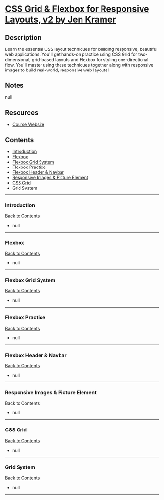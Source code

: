 # [CSS Grid & Flexbox for Responsive Layouts, v2 by Jen Kramer](https://frontendmasters.com/courses/css-grid-flexbox-v2/)

## Description

Learn the essential CSS layout techniques for building responsive, beautiful web applications. You'll get hands-on practice using CSS Grid for two-dimensional, grid-based layouts and Flexbox for styling one-directional flow. You'll master using these techniques together along with responsive images to build real-world, responsive web layouts!

## Notes

null

## Resources

- [Course Website](https://frontendmasters.github.io/grid-flexbox-v2/)

## Contents

- [Introduction](#introduction)
- [Flexbox](#flexbox)
- [Flexbox Grid System](#flexbox-grid-system)
- [Flexbox Practice](#flexbox-practice)
- [Flexbox Header & Navbar](#flexbox-header-navbar)
- [Responsive Images & Picture Element](#responsive-images-picture-element)
- [CSS Grid](#css-grid)
- [Grid System](#grid-system)

---

### <span id="introduction">Introduction</span>

[Back to Contents](#contents)

- null

---

### <span id="flexbox">Flexbox</span>

[Back to Contents](#contents)

- null

---

### <span id="flexbox-grid-system">Flexbox Grid System</span>

[Back to Contents](#contents)

- null

---

### <span id="flexbox-practice">Flexbox Practice</span>

[Back to Contents](#contents)

- null

---

### <span id="flexbox-header-navbar">Flexbox Header & Navbar</span>

[Back to Contents](#contents)

- null

---

### <span id="responsive-images-picture-element">Responsive Images & Picture Element</span>

[Back to Contents](#contents)

- null

---

### <span id="css-grid">CSS Grid</span>

[Back to Contents](#contents)

- null

---

### <span id="grid-system">Grid System</span>

[Back to Contents](#contents)

- null

---
